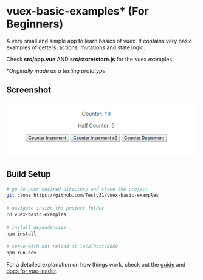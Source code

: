 # vuex-basic-examples* (For Beginners)

A very small and simple app to learn basics of vuex.
It contains very basic examples of getters, actions, mutations and state logic.

Check **src/app.vue** AND **src/store/store.js** for the vuex examples.

\**Originally made as a testing prototype*

## Screenshot
![vuex-basic-examples](/vuex-test.png)

## Build Setup

``` bash
# go to your desired directory and clone the project
git clone https://github.com/Testy31/vuex-basic-examples

# navigate inside the project folder
cd vuex-basic-examples

# install dependencies
npm install

# serve with hot reload at localhost:8080
npm run dev
```
For a detailed explanation on how things work, check out the [guide](http://vuejs-templates.github.io/webpack/) and [docs for vue-loader](http://vuejs.github.io/vue-loader).
